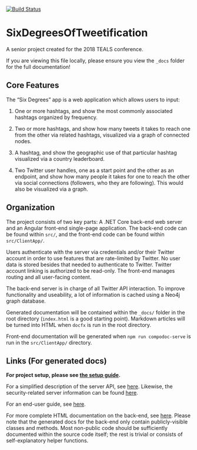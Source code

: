 [![Build Status](https://travis-ci.com/APlagman/SixDegreesOfTweetification.svg?token=iPhZBdmsACsxxyMy4thY&branch=master)](https://travis-ci.com/APlagman/SixDegreesOfTweetification)
# SixDegreesOfTweetification
A senior project created for the 2018 TEALS conference.

If you are viewing this file locally, please ensure you view the `_docs` folder for the full documentation!

## Core Features
The “Six Degrees” app is a web application which allows users to input:

1. One or more hashtags, and show the most commonly associated hashtags organized by frequency.

2. Two or more hashtags, and show how many tweets it takes to reach one from the other via related hashtags, visualized via a graph of connected nodes.

3. A hashtag, and show the geographic use of that particular hashtag visualized via a country leaderboard.

4. Two Twitter user handles, one as a start point and the other as an endpoint, and show how many people it takes for one to reach the other via social connections (followers, who they are following). This would also be visualized via a graph.

## Organization
The project consists of two key parts: A .NET Core back-end web server and an Angular front-end single-page application.
The back-end code can be found within `src/`, and the front-end code can be found within `src/ClientApp/`.

Users authenticate with the server via credentials and/or their Twitter account in order to use features that are rate-limited by Twitter. No user data is stored besides that needed to authenticate to Twitter. Twitter account linking is authorized to be read-only.
The front-end manages routing and all user-facing content.

The back-end server is in charge of all Twitter API interaction. To improve functionality and useability, a lot of information is cached using a Neo4j graph database.

Generated documentation will be contained within the `_docs/` folder in the root directory (`index.html` is a good starting point).
Markdown articles will be turned into HTML when `docfx` is run in the root directory.

Front-end documentation will be generated when `npm run compodoc-serve` is run in the `src/ClientApp/` directory.

## Links (For generated docs)
**For project setup, please see [the setup guide](./articles/Project-Setup.html).**

For a simplified description of the server API, see [here](./articles/Six-Degrees-API.html).
Likewise, the security-related server information can be found [here](./articles/Security.html).

For an end-user guide, see [here](./articles/User-Guide.html).

For more complete HTML documentation on the back-end, see [here](./api/SixDegrees.html).
Please note that the generated docs for the back-end only contain publicly-visible classes and methods. Most non-public code should be sufficiently documented within the source code itself; the rest is trivial or consists of self-explanatory helper functions.